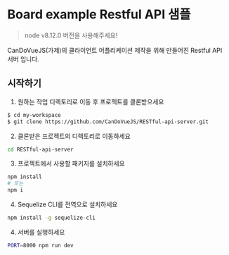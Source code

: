Board example Restful API 샘플
==================================
> node v8.12.0 버전을 사용해주세요!

CanDoVueJS(가제)의 클라이언트 어플리케이션 제작을 위해 만들어진 Restful API 서버 입니다.

시작하기
---------------

1. 원하는 작업 디렉토리로 이동 후 프로젝트를 클론받으세요
```sh
$ cd my-workspace
$ git clone https://github.com/CanDoVueJS/RESTful-api-server.git
```

2. 클론받은 프로젝트의 디렉토리로 이동하세요
```sh
cd RESTful-api-server
```

3. 프로젝트에서 사용할 패키지를 설치하세요
```sh
npm install
# 또는
npm i
```

4. Sequelize CLI를 전역으로 설치하세요
```sh
npm install -g sequelize-cli
```

4. 서버를 실행하세요
```sh
PORT=8000 npm run dev
```
